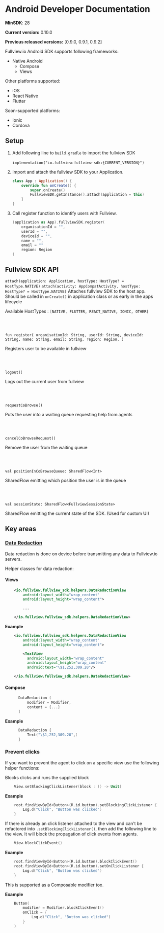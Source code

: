 # Android Developer Documentation

**MinSDK**: 28

**Current version:** 0.10.0

**Previous released versions:** [0.9.0, 0.9.1, 0.9.2]

Fullview.io Android SDK supports following frameworks:

- Native Android
  - Compose
  - Views

Other platforms supported:

  - iOS
  - React Native
  - Flutter

Soon-supported platforms:

- Ionic
- Cordova

## Setup

1. Add following line to `build.gradle` to import the fullview SDK</br></br>`implementation("io.fullview:fullview-sdk:{CURRENT_VERSION}")`

2. Import and attach the fullview SDK to your Application.

   ```kotlin
   class App : Application() {
       override fun onCreate() {
           super.onCreate()
           FullviewSDK.getInstance().attach(application = this)
       }
   }
   ```

3. Call register function to identify users with Fullview.

   ```kotlin
   (application as App).fullviewSDK.register(
       organisationId = "",
       userId = "",
       deviceId = "",
       name = "",
       email = ""
       region: Region
   )
   ```

## Fullview SDK API

`attach(application: Application, hostType: HostType? = HostType.NATIVE)`
`attach(activity: AppCompatActivity, hostType: HostType? = HostType.NATIVE)`
Attaches fullview SDK to the host app. Should be called in `onCreate()` in application class or as early in the apps lifecycle

Available HostTypes : `[NATIVE, FLUTTER, REACT_NATIVE, IONIC, OTHER]`

<br/>
<br/>

`fun register(
        organisationId: String,
        userId: String,
        deviceId: String,
        name: String,
        email: String,
        region: Region,
    )`

Registers user to be available in fullview

<br/>
<br/>

`logout()`

Logs out the current user from fullview

<br/><br/>

`requestCoBrowse()`

Puts the user into a waiting queue requesting help from agents

<br/>
<br/>

`cancelCoBrowseRequest()`

Remove the user from the waiting queue

<br/>
<br/>

`val positionInCoBrowseQueue: SharedFlow<Int>`

SharedFlow emitting which position the user is in the queue

<br/>
<br/>

`val sessionState: SharedFlow<FullviewSessionState>`

SharedFlow emitting the current state of the SDK. (Used for custom UI)

## Key areas

### [Data Redaction](-)

Data redaction is done on device before transmitting any data to Fullview.io servers.

Helper classes for data redaction:

#### Views

```xml
    <io.fullview.fullview_sdk.helpers.DataRedactionView
        android:layout_width="wrap_content"
        android:layout_height="wrap_content">

        ...

    </io.fullview.fullview_sdk.helpers.DataRedactionView>
```

**Example**

```xml
    <io.fullview.fullview_sdk.helpers.DataRedactionView
        android:layout_width="wrap_content"
        android:layout_height="wrap_content">

        <TextView
          android:layout_width="wrap_content"
          android:layout_height="wrap_content"
          android:text="\$1,252,309.20"/>

    </io.fullview.fullview_sdk.helpers.DataRedactionView>
```

#### Compose

```kotlin
      DataRedaction (
          modifier = Modifier,
          content = {...}
      )
```

**Example**

```kotlin
      DataRedaction {
          Text("\$1,252,309.20",)
      }
```

### Prevent clicks

If you want to prevent the agent to click on a specific view use the following helper functions:

Blocks clicks and runs the supplied block

```kotlin
    View.setBlockingClickListener(block : () -> Unit)
```

**Example**

```kotlin
    root.findViewById<Button>(R.id.button).setBlockingClickListener {
        Log.d("Click", "Button was clicked")
    }
```

If there is already an click listener attached to the view and can't be refactored into `.setBlockingClickListener()`, then add the following line to the view. It will block the propagation of click events from agents.

```kotlin
    View.blockClickEvent()
```

**Example**

```kotlin
    root.findViewById<Button>(R.id.button).blockClickEvent()
    root.findViewById<Button>(R.id.button).setOnClickListener {
        Log.d("Click", "Button was clicked")
    }
```

This is supported as a Composable modifier too.

**Example**

```kotlin
    Button(
        modifier = Modifier.blockClickEvent()
        onClick = {
            Log.d("Click", "Button was clicked")
        }
    )
```
